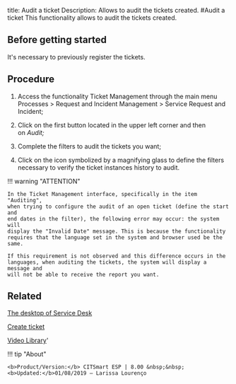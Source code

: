title: Audit a ticket
Description: Allows to audit the tickets created. 
#Audit a ticket
This functionality allows to audit the tickets created.

Before getting started
--------------------------

It's necessary to previously register the tickets.

Procedure
-------------

1.  Access the functionality Ticket Management through the main menu Processes
    \> Request and Incident Management \> Service Request and Incident;

2.  Click on the first button located in the upper left corner and then
    on *Audit;*

3.  Complete the filters to audit the tickets you want;

4.  Click on the icon symbolized by a magnifying glass to define the filters
    necessary to verify the ticket instances history to audit.

!!! warning "ATTENTION"

    In the Ticket Management interface, specifically in the item "Auditing",
    when trying to configure the audit of an open ticket (define the start and
    end dates in the filter), the following error may occur: the system will
    display the "Invalid Date" message. This is because the functionality
    requires that the language set in the system and browser used be the same.

    If this requirement is not observed and this difference occurs in the
    languages, when auditing the tickets, the system will display a message and
    will not be able to receive the report you want.



Related
-----------

[The desktop of Service Desk](/en-us/citsmart-esp-8/processes/tickets/use/desktop-of-service-desk.html)

[Create ticket](/en-us/citsmart-esp-8/processes/tickets/use/create-ticket.html)

<i class='fa fa-youtube-play  fa-2x' style='color:#97ce17;vertical-align: middle;'> </i> [Video Library](https://www.youtube.com/playlist?list=PLB5qK2uzf2RNrJnhiXj3dbmgsm9-quhfz)'

!!! tip "About"

    <b>Product/Version:</b> CITSmart ESP | 8.00 &nbsp;&nbsp;
    <b>Updated:</b>01/08/2019 – Larissa Lourenço

